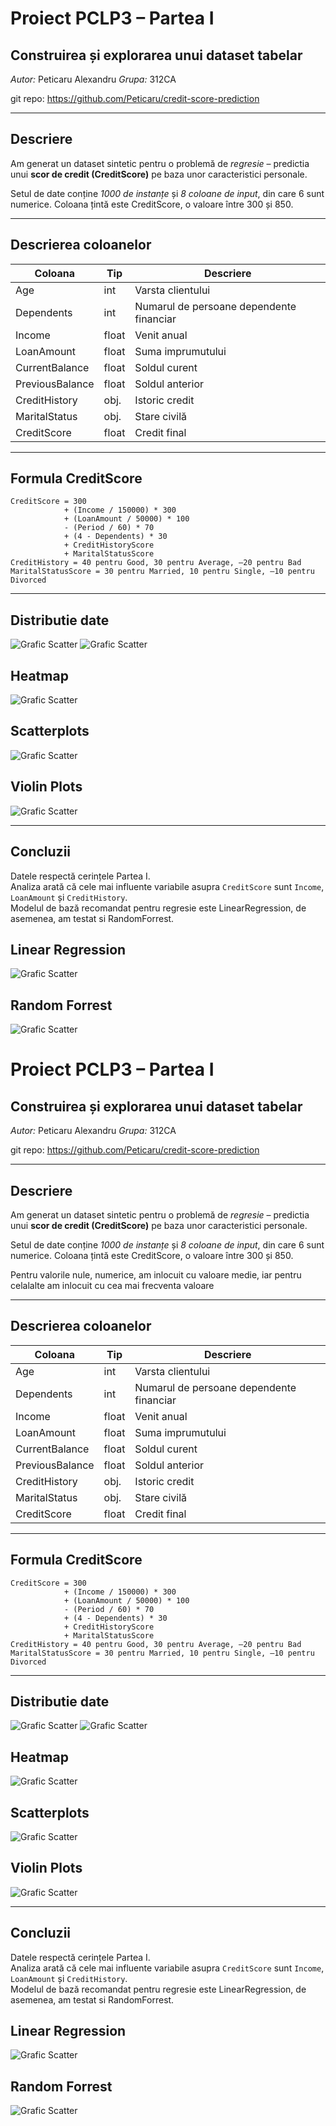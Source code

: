 # Proiect PCLP3 – Partea I

## Construirea și explorarea unui dataset tabelar  
*Autor:* Peticaru Alexandru
*Grupa:* 312CA

git repo: https://github.com/Peticaru/credit-score-prediction

---

## Descriere

Am generat un dataset sintetic pentru o problemă de *regresie* – predictia unui **scor de credit (CreditScore)** pe baza unor caracteristici personale.

Setul de date conține *1000 de instanțe* și *8 coloane de input*, din care 6 sunt numerice. Coloana țintă este CreditScore, o valoare între 300 și 850.

---

## Descrierea coloanelor

| Coloana          | Tip      | Descriere                                           |
|------------------|----------|-----------------------------------------------------|
| Age              | int      | Varsta clientului                                   |
| Dependents       | int      | Numarul de persoane dependente financiar            |
| Income           | float    | Venit anual                                         |
| LoanAmount       | float    | Suma imprumutului                                   |
| CurrentBalance   | float    | Soldul curent                                       |
| PreviousBalance  | float    | Soldul anterior                                     |
| CreditHistory    | obj.     | Istoric credit                                      |
| MaritalStatus    | obj.     | Stare civilă                                        |
| CreditScore      | float    | Credit final                                        |

---

## Formula CreditScore

```
CreditScore = 300
            + (Income / 150000) * 300
            + (LoanAmount / 50000) * 100
            - (Period / 60) * 70
            + (4 - Dependents) * 30
            + CreditHistoryScore
            + MaritalStatusScore
CreditHistory = 40 pentru Good, 30 pentru Average, –20 pentru Bad
MaritalStatusScore = 30 pentru Married, 10 pentru Single, –10 pentru Divorced
```
---

## Distributie date

![Grafic Scatter](./date/grafice/histograms2.png)
![Grafic Scatter](./date/grafice/da.png)

## Heatmap

![Grafic Scatter](./date/grafice/corr_matrix.png)

 
## Scatterplots

![Grafic Scatter](./date/grafice/scatter.png)


## Violin Plots

![Grafic Scatter](./date/grafice/violin_plots.png)

---

## Concluzii
Datele respectă cerințele Partea I.  
Analiza arată că cele mai influente variabile asupra `CreditScore` sunt `Income`, `LoanAmount` și `CreditHistory`.  
Modelul de bază recomandat pentru regresie este LinearRegression, de asemenea, am testat si RandomForrest.

## Linear Regression

![Grafic Scatter](./date/grafice/linear.png)

## Random Forrest

![Grafic Scatter](./date/grafice/rf.png)

# Proiect PCLP3 – Partea I

## Construirea și explorarea unui dataset tabelar  
*Autor:* Peticaru Alexandru
*Grupa:* 312CA

git repo: https://github.com/Peticaru/credit-score-prediction

---

## Descriere

Am generat un dataset sintetic pentru o problemă de *regresie* – predictia unui **scor de credit (CreditScore)** pe baza unor caracteristici personale.

Setul de date conține *1000 de instanțe* și *8 coloane de input*, din care 6 sunt numerice. Coloana țintă este CreditScore, o valoare între 300 și 850. 

Pentru valorile nule, numerice, am inlocuit cu valoare medie, iar pentru celalalte am inlocuit cu cea mai frecventa valoare

---

## Descrierea coloanelor

| Coloana          | Tip      | Descriere                                           |
|------------------|----------|-----------------------------------------------------|
| Age              | int      | Varsta clientului                                   |
| Dependents       | int      | Numarul de persoane dependente financiar            |
| Income           | float    | Venit anual                                         |
| LoanAmount       | float    | Suma imprumutului                                   |
| CurrentBalance   | float    | Soldul curent                                       |
| PreviousBalance  | float    | Soldul anterior                                     |
| CreditHistory    | obj.     | Istoric credit                                      |
| MaritalStatus    | obj.     | Stare civilă                                        |
| CreditScore      | float    | Credit final                                        |

---

## Formula CreditScore

```
CreditScore = 300
            + (Income / 150000) * 300
            + (LoanAmount / 50000) * 100
            - (Period / 60) * 70
            + (4 - Dependents) * 30
            + CreditHistoryScore
            + MaritalStatusScore
CreditHistory = 40 pentru Good, 30 pentru Average, –20 pentru Bad
MaritalStatusScore = 30 pentru Married, 10 pentru Single, –10 pentru Divorced
```
---

## Distributie date

![Grafic Scatter](./date/grafice/histograms2.png)
![Grafic Scatter](./date/grafice/da.png)

## Heatmap

![Grafic Scatter](./date/grafice/corr_matrix.png)

 
## Scatterplots

![Grafic Scatter](./date/grafice/scatter.png)


## Violin Plots

![Grafic Scatter](./date/grafice/violin_plots.png)

---

## Concluzii
Datele respectă cerințele Partea I.  
Analiza arată că cele mai influente variabile asupra `CreditScore` sunt `Income`, `LoanAmount` și `CreditHistory`.  
Modelul de bază recomandat pentru regresie este LinearRegression, de asemenea, am testat si RandomForrest.

## Linear Regression

![Grafic Scatter](./date/grafice/linear.png)

## Random Forrest

![Grafic Scatter](./date/grafice/rf.png)

